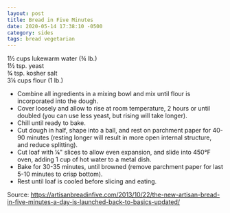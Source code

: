 ```yaml
---
layout: post
title: Bread in Five Minutes
date: 2020-05-14 17:38:10 -0500
category: sides
tags: bread vegetarian
---
```

1½ cups lukewarm water (¾ lb.)  
1½ tsp. yeast  
¾ tsp. kosher salt  
3¼ cups flour (1 lb.)  
<ul>
 	<li>Combine all ingredients in a mixing bowl and mix until flour is incorporated into the dough.</li>
 	<li>Cover loosely and allow to rise at room temperature, 2 hours or until doubled (you can use less yeast, but rising will take longer).</li>
 	<li>Chill until ready to bake.</li>
 	<li>Cut dough in half, shape into a ball, and rest on parchment paper for 40-90 minutes (resting longer will result in more open internal structure, and reduce splitting).</li>
 	<li>Cut loaf with ¼" slices to allow even expansion, and slide into 450°F oven, adding 1 cup of hot water to a metal dish.</li>
 	<li>Bake for 30-35 minutes, until browned (remove parchment paper for last 5-10 minutes to crisp bottom).</li>
 	<li>Rest until loaf is cooled before slicing and eating.</li>
</ul>
Source: <a href="https://artisanbreadinfive.com/2013/10/22/the-new-artisan-bread-in-five-minutes-a-day-is-launched-back-to-basics-updated/">https://artisanbreadinfive.com/2013/10/22/the-new-artisan-bread-in-five-minutes-a-day-is-launched-back-to-basics-updated/</a>
